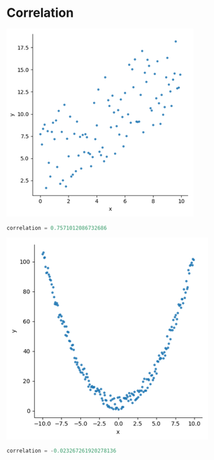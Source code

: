 # Correlation
![](plot_1.png)
```python
correlation = 0.7571012086732686
```

![](plot_2.png)
```python
correlation = -0.023267261920278136
```
